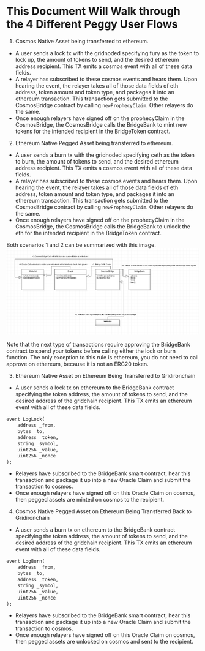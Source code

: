 # This Document Will Walk through the 4 Different Peggy User Flows

1. Cosmos Native Asset being transferred to ethereum.
- A user sends a lock tx with the gridnoded specifying fury as the token to lock up, the amount of tokens to send, and the desired ethereum address recipient. This TX emits a cosmos event with all of these data fields.
- A relayer has subscribed to these cosmos events and hears them. Upon hearing the event, the relayer takes all of those data fields of eth address, token amount and token type, and packages it into an ethereum transaction. This transaction gets submitted to the CosmosBridge contract by calling ```newProphecyClaim```. Other relayers do the same.
- Once enough relayers have signed off on the prophecyClaim in the CosmosBridge, the CosmosBridge calls the BridgeBank to mint new tokens for the intended recipient in the BridgeToken contract.


2. Ethereum Native Pegged Asset being transferred to ethereum.
- A user sends a burn tx with the gridnoded specifying ceth as the token to burn, the amount of tokens to send, and the desired ethereum address recipient. This TX emits a cosmos event with all of these data fields.
- A relayer has subscribed to these cosmos events and hears them. Upon hearing the event, the relayer takes all of those data fields of eth address, token amount and token type, and packages it into an ethereum transaction. This transaction gets submitted to the CosmosBridge contract by calling ```newProphecyClaim```. Other relayers do the same.
- Once enough relayers have signed off on the prophecyClaim in the CosmosBridge, the CosmosBridge calls the BridgeBank to unlock the eth for the intended recipient in the BridgeToken contract.

Both scenarios 1 and 2 can be summarized with this image.
![image info](images/peggy-flow.png)



Note that the next type of transactions require approving the BridgeBank contract to spend your tokens before calling either the lock or burn function. The only exception to this rule is ethereum, you do not need to call approve on ethereum, because it is not an ERC20 token.


3. Ethereum Native Asset on Ethereum Being Transferred to Gridironchain
- A user sends a lock tx on ethereum to the BridgeBank contract specifying the token address, the amount of tokens to send, and the desired address of the gridchain recipient. This TX emits an ethereum event with all of these data fields.

```
event LogLock(
    address _from,
    bytes _to,
    address _token,
    string _symbol,
    uint256 _value,
    uint256 _nonce
);
```
- Relayers have subscribed to the BridgeBank smart contract, hear this transaction and package it up into a new Oracle Claim and submit the transaction to cosmos.
- Once enough relayers have signed off on this Oracle Claim on cosmos, then pegged assets are minted on cosmos to the recipient.


4. Cosmos Native Pegged Asset on Ethereum Being Transferred Back to Gridironchain
- A user sends a burn tx on ethereum to the BridgeBank contract specifying the token address, the amount of tokens to send, and the desired address of the gridchain recipient. This TX emits an ethereum event with all of these data fields.
```
event LogBurn(
    address _from,
    bytes _to,
    address _token,
    string _symbol,
    uint256 _value,
    uint256 _nonce
);
```
- Relayers have subscribed to the BridgeBank smart contract, hear this transaction and package it up into a new Oracle Claim and submit the transaction to cosmos.
- Once enough relayers have signed off on this Oracle Claim on cosmos, then pegged assets are unlocked on cosmos and sent to the recipient.
